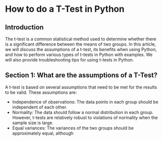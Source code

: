 # How to do a T-Test in Python

## Introduction
The t-test is a common statistical method used to determine whether there is a significant difference between the means of two groups. In this article, we will discuss the assumptions of a t-test, its benefits when using Python, and how to perform various types of t-tests in Python with examples. We will also provide troubleshooting tips for using t-tests in Python.

## Section 1: What are the assumptions of a T-Test?
A t-test is based on several assumptions that need to be met for the results to be valid. These assumptions are:
- Independence of observations: The data points in each group should be independent of each other.
- Normality: The data should follow a normal distribution in each group. However, t-tests are relatively robust to violations of normality when the sample size is large.
- Equal variances: The variances of the two groups should be approximately equal, although
